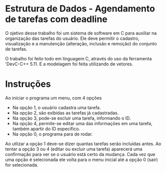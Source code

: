 # Estrutura de Dados -  Agendamento de tarefas com deadline

O ojetivo desse trabalho foi um sistema de software em C para auxiliar na organização das tarefas do usuário.
Ele deve permitir o cadastro, visualização e a manutenção (alteração, inclusão e remoção) do conjunto de tarefas.

O trabalho foi feito todo em linguagem C, através do uso da ferramenta 'DevC-C++ 5.11.
E a modelagem foi feita utilizando de vetores.

# Instruções
Ao iniciar o programa um menu, com 4 opções

* Na opção 1, o usuário cadastra uma tarefa.
* Na opção 2, são exibidas as tarefas já cadastradas.
* Na opção 3, pode-se excluir uma tarefa, informando o ID.
* Na opção 4, permite-se editar uma das informações em uma tarefa, também apartir do ID específico.
* Na opção 0, o programa para de rodar.

Ao utlizar a opção 1 deve-se dizer quantas tarefas serão incluídas antes. 
Ao tentar a opção 3 ou 4 (editar ou excluir uma tarefa) aparecerá uma confirmação para ver se o usuário está certo da mudança.
Cada vez que uma opção é selecionada ele volta para o menu inicial até a opção 0 (sair) for selecionada.
